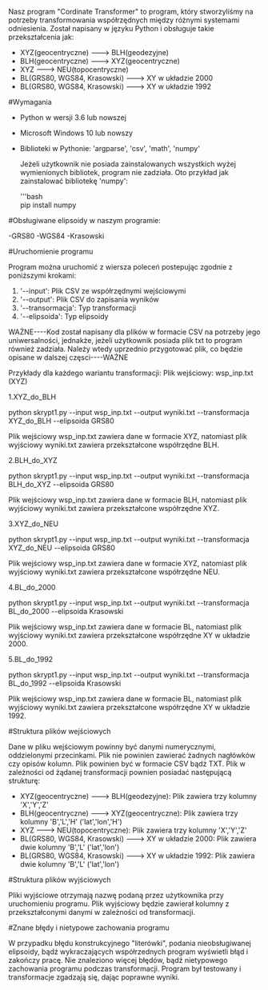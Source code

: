 
Nasz program "Cordinate Transformer" to program, który stworzyliśmy na potrzeby transformowania współrzędnych między różnymi systemami odniesienia.
Został napisany w języku Python i obsługuje takie przekształcenia jak:

- XYZ(geocentryczne) ---> BLH(geodezyjne)
- BLH(geocentryczne) ---> XYZ(geocentryczne)
- XYZ ---> NEU(topocentryczne)
- BL(GRS80, WGS84, Krasowski) ---> XY w układzie 2000
- BL(GRS80, WGS84, Krasowski) ---> XY w układzie 1992

#Wymagania 
- Python w wersji 3.6 lub nowszej
- Microsoft Windows 10 lub nowszy
- Biblioteki w Pythonie: 'argparse', 'csv', 'math', 'numpy'

  Jeżeli użytkownik nie posiada zainstalowanych wszystkich wyżej wymienionych bibliotek, program nie zadziała.
  Oto przykład jak zainstalować bibliotekę 'numpy':

  '''bash <br>
  pip install numpy
  
#Obsługiwane elipsoidy w naszym programie:

-GRS80
-WGS84
-Krasowski

#Uruchomienie programu 

Program można uruchomić z wiersza poleceń postepując zgodnie z poniższymi krokami:

1. '--input': Plik CSV ze współrzędnymi wejściowymi
2. '--output': Plik CSV do zapisania wyników
3. '--transormacja': Typ transformacji
4. '--elipsoida': Typ elipsoidy
 
WAŻNE----Kod został napisany dla plików w formacie CSV na potrzeby  jego uniwersalności, jednakże, jeżeli użytkownik posiada plik txt to program również zadziała.
Należy wtedy uprzednio przygotować plik, co będzie opisane w dalszej częsci----WAŻNE

 Przykłady dla każdego wariantu transformacji:
 Plik wejściowy: wsp_inp.txt (XYZ)

1.XYZ_do_BLH

python skrypt1.py --input wsp_inp.txt --output wyniki.txt --transformacja XYZ_do_BLH --elipsoida GRS80

Plik wejściowy wsp_inp.txt zawiera dane w formacie XYZ, natomiast plik wyjściowy wyniki.txt zawiera przekształcone współrzędne BLH.

2.BLH_do_XYZ

python skrypt1.py --input wsp_inp.txt --output wyniki.txt --transformacja BLH_do_XYZ --elipsoida GRS80

Plik wejściowy wsp_inp.txt zawiera dane w formacie BLH, natomiast plik wyjściowy wyniki.txt zawiera przekształcone współrzędne XYZ.

3.XYZ_do_NEU

python skrypt1.py --input wsp_inp.txt --output wyniki.txt --transformacja XYZ_do_NEU --elipsoida GRS80

Plik wejściowy wsp_inp.txt zawiera dane w formacie XYZ, natomiast plik wyjściowy wyniki.txt zawiera przekształcone współrzędne NEU.

4.BL_do_2000

python skrypt1.py --input wsp_inp.txt --output wyniki.txt --transformacja BL_do_2000 --elipsoida Krasowski

Plik wejściowy wsp_inp.txt zawiera dane w formacie BL, natomiast plik wyjściowy wyniki.txt zawiera przekształcone współrzędne XY w układzie 2000.

5.BL_do_1992

python skrypt1.py --input wsp_inp.txt --output wyniki.txt --transformacja BL_do_1992 --elipsoida Krasowski

Plik wejściowy wsp_inp.txt zawiera dane w formacie BL, natomiast plik wyjściowy wyniki.txt zawiera przekształcone współrzędne XY w układzie 1992.

#Struktura plików wejściowych

Dane w pliku wejściowym powinny być danymi numerycznymi, oddzielonymi przecinkami.
Plik nie powinien zawierać żadnych nagłówków czy opisów kolumn. 
Plik powinien być w formacie CSV bądż TXT.
Plik w zależności od żądanej transformacji pownien posiadać następującą strukturę:

- XYZ(geocentryczne) ---> BLH(geodezyjne): Plik zawiera trzy kolumny 'X','Y','Z'
- BLH(geocentryczne) ---> XYZ(geocentryczne): Plik zawiera trzy kolumny 'B','L','H' ('lat','lon','H')
- XYZ ---> NEU(topocentryczne):  Plik zawiera trzy kolumny 'X','Y','Z'
- BL(GRS80, WGS84, Krasowski) ---> XY w układzie 2000: Plik zawiera dwie kolumny 'B','L' ('lat','lon')
- BL(GRS80, WGS84, Krasowski) ---> XY w układzie 1992: Plik zawiera dwie kolumny 'B','L' ('lat','lon')

#Struktura plików wyjściowych

Pliki wyjściowe otrzymają nazwę podaną przez użytkownika przy uruchomieniu programu. 
Plik wyjściowy będzie zawierał kolumny z przekształconymi danymi w zależności od transformacji.

#Znane błędy i nietypowe zachowania programu 

W przypadku błędu konstrukcyjnego "literówki", podania nieobsługiwanej elipsoidy, bądź wykraczających współrzednych program wyświetli błąd i zakończy pracę.
Nie znaleziono więcej błędów, bądź nietypowego zachowania programu podczas transformacji. 
Program był testowany i transformacje zgadzają się, dając poprawne wyniki. 


 
 

 
  

  
